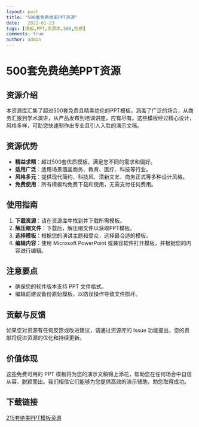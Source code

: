 ```yaml
---
layout: post
title: "500套免费绝美PPT资源"
date:   2022-01-23
tags: [模板,PPT,资源库,500,免费]
comments: true
author: admin
---
```

# 500套免费绝美PPT资源

## 资源介绍

本资源库汇集了超过500套免费且精美绝伦的PPT模板，涵盖了广泛的场合，从商务汇报到学术演讲，从产品发布到培训讲座，应有尽有。这些模板经过精心设计，风格多样，可助您快速制作出专业且引人入胜的演示文稿。

## 资源优势

- **精益求精**：超过500套优质模板，满足您不同的需求和偏好。
- **适用广泛**：适用场景涵盖商务、教育、医疗、科技等行业。
- **风格多元**：提供现代简约、科技风、清新文艺、商务正式等多种设计风格。
- **免费使用**：所有模板均免费下载和使用，无需支付任何费用。

## 使用指南

1. **下载资源**：请在资源库中找到并下载所需模板。
2. **解压缩文件**：下载后，解压缩文件以获取PPT模板。
3. **选择模板**：根据您的演讲主题和受众，选择最合适的模板。
4. **编辑内容**：使用 Microsoft PowerPoint 或兼容软件打开模板，并根据您的内容进行编辑。

## 注意要点

- 确保您的软件版本支持 PPT 文件格式。
- 编辑前建议备份原始模板，以防误操作导致文件损坏。

## 贡献与反馈

如果您对资源有任何反馈或改进建议，请通过资源库的 Issue 功能提出，您的贡献将促进资源的优化和持续更新。

## 价值体现

这些免费可用的 PPT 模板将为您的演示文稿锦上添花，帮助您在任何场合中自信从容、脱颖而出。我们相信它们能够为您提供高效的演示辅助，助您取得成功。

## 下载链接

[215套绝美PPT模板资源](https://pan.quark.cn/s/74daf9fba400)